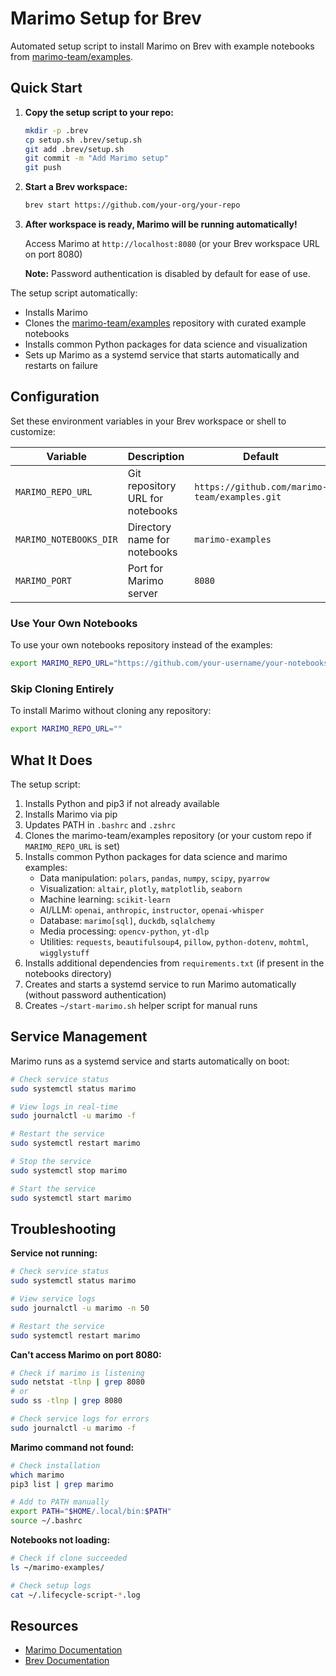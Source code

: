 # Marimo Setup for Brev

Automated setup script to install Marimo on Brev with example notebooks from [marimo-team/examples](https://github.com/marimo-team/examples).

## Quick Start

1. **Copy the setup script to your repo:**
   ```bash
   mkdir -p .brev
   cp setup.sh .brev/setup.sh
   git add .brev/setup.sh
   git commit -m "Add Marimo setup"
   git push
   ```

2. **Start a Brev workspace:**
   ```bash
   brev start https://github.com/your-org/your-repo
   ```

3. **After workspace is ready, Marimo will be running automatically!**
   
   Access Marimo at `http://localhost:8080` (or your Brev workspace URL on port 8080)
   
   **Note:** Password authentication is disabled by default for ease of use.

The setup script automatically:
- Installs Marimo
- Clones the [marimo-team/examples](https://github.com/marimo-team/examples) repository with curated example notebooks
- Installs common Python packages for data science and visualization
- Sets up Marimo as a systemd service that starts automatically and restarts on failure

## Configuration

Set these environment variables in your Brev workspace or shell to customize:

| Variable | Description | Default |
|----------|-------------|---------|
| `MARIMO_REPO_URL` | Git repository URL for notebooks | `https://github.com/marimo-team/examples.git` |
| `MARIMO_NOTEBOOKS_DIR` | Directory name for notebooks | `marimo-examples` |
| `MARIMO_PORT` | Port for Marimo server | `8080` |

### Use Your Own Notebooks

To use your own notebooks repository instead of the examples:

```bash
export MARIMO_REPO_URL="https://github.com/your-username/your-notebooks.git"
```

### Skip Cloning Entirely

To install Marimo without cloning any repository:

```bash
export MARIMO_REPO_URL=""
```

## What It Does

The setup script:
1. Installs Python and pip3 if not already available
2. Installs Marimo via pip
3. Updates PATH in `.bashrc` and `.zshrc`
4. Clones the marimo-team/examples repository (or your custom repo if `MARIMO_REPO_URL` is set)
5. Installs common Python packages for data science and marimo examples:
   - Data manipulation: `polars`, `pandas`, `numpy`, `scipy`, `pyarrow`
   - Visualization: `altair`, `plotly`, `matplotlib`, `seaborn`
   - Machine learning: `scikit-learn`
   - AI/LLM: `openai`, `anthropic`, `instructor`, `openai-whisper`
   - Database: `marimo[sql]`, `duckdb`, `sqlalchemy`
   - Media processing: `opencv-python`, `yt-dlp`
   - Utilities: `requests`, `beautifulsoup4`, `pillow`, `python-dotenv`, `mohtml`, `wigglystuff`
6. Installs additional dependencies from `requirements.txt` (if present in the notebooks directory)
7. Creates and starts a systemd service to run Marimo automatically (without password authentication)
8. Creates `~/start-marimo.sh` helper script for manual runs

## Service Management

Marimo runs as a systemd service and starts automatically on boot:

```bash
# Check service status
sudo systemctl status marimo

# View logs in real-time
sudo journalctl -u marimo -f

# Restart the service
sudo systemctl restart marimo

# Stop the service
sudo systemctl stop marimo

# Start the service
sudo systemctl start marimo
```

## Troubleshooting

**Service not running:**
```bash
# Check service status
sudo systemctl status marimo

# View service logs
sudo journalctl -u marimo -n 50

# Restart the service
sudo systemctl restart marimo
```

**Can't access Marimo on port 8080:**
```bash
# Check if marimo is listening
sudo netstat -tlnp | grep 8080
# or
sudo ss -tlnp | grep 8080

# Check service logs for errors
sudo journalctl -u marimo -f
```

**Marimo command not found:**
```bash
# Check installation
which marimo
pip3 list | grep marimo

# Add to PATH manually
export PATH="$HOME/.local/bin:$PATH"
source ~/.bashrc
```

**Notebooks not loading:**
```bash
# Check if clone succeeded
ls ~/marimo-examples/

# Check setup logs
cat ~/.lifecycle-script-*.log
```

## Resources

- [Marimo Documentation](https://docs.marimo.io)
- [Brev Documentation](https://docs.brev.dev)
